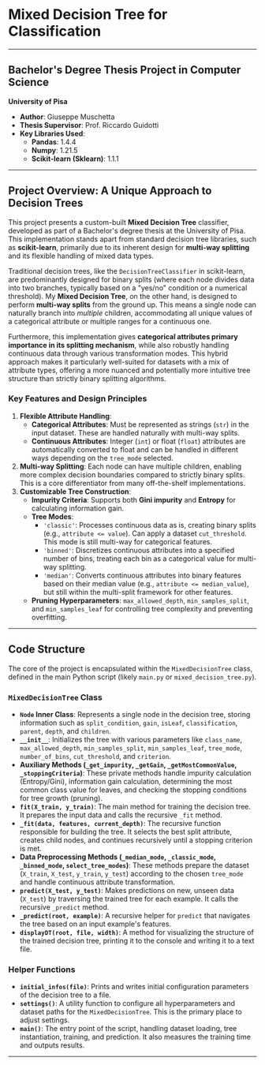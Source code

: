 # Mixed Decision Tree for Classification

---

## Bachelor's Degree Thesis Project in Computer Science

**University of Pisa**

* **Author**: Giuseppe Muschetta
* **Thesis Supervisor**: Prof. Riccardo Guidotti
* **Key Libraries Used**:
    * **Pandas**: 1.4.4
    * **Numpy**: 1.21.5
    * **Scikit-learn (Sklearn)**: 1.1.1

---

## Project Overview: A Unique Approach to Decision Trees

This project presents a custom-built **Mixed Decision Tree** classifier, developed as part of a Bachelor's degree thesis at the University of Pisa. This implementation stands apart from standard decision tree libraries, such as **scikit-learn**, primarily due to its inherent design for **multi-way splitting** and its flexible handling of mixed data types.

Traditional decision trees, like the `DecisionTreeClassifier` in scikit-learn, are predominantly designed for binary splits (where each node divides data into two branches, typically based on a "yes/no" condition or a numerical threshold). My **Mixed Decision Tree**, on the other hand, is designed to perform **multi-way splits** from the ground up. This means a single node can naturally branch into *multiple* children, accommodating all unique values of a categorical attribute or multiple ranges for a continuous one.

Furthermore, this implementation gives **categorical attributes primary importance in its splitting mechanism**, while also robustly handling continuous data through various transformation modes. This hybrid approach makes it particularly well-suited for datasets with a mix of attribute types, offering a more nuanced and potentially more intuitive tree structure than strictly binary splitting algorithms.

### Key Features and Design Principles

1.  **Flexible Attribute Handling**:
    * **Categorical Attributes**: Must be represented as strings (`str`) in the input dataset. These are handled naturally with multi-way splits.
    * **Continuous Attributes**: Integer (`int`) or float (`float`) attributes are automatically converted to float and can be handled in different ways depending on the `tree_mode` selected.
2.  **Multi-way Splitting**: Each node can have multiple children, enabling more complex decision boundaries compared to strictly binary splits. This is a core differentiator from many off-the-shelf implementations.
3.  **Customizable Tree Construction**:
    * **Impurity Criteria**: Supports both **Gini impurity** and **Entropy** for calculating information gain.
    * **Tree Modes**:
        * `'classic'`: Processes continuous data as is, creating binary splits (e.g., `attribute <= value`). Can apply a dataset `cut_threshold`. This mode is still multi-way for categorical features.
        * `'binned'`: Discretizes continuous attributes into a specified number of bins, treating each bin as a categorical value for multi-way splitting.
        * `'median'`: Converts continuous attributes into binary features based on their median value (e.g., `attribute <= median_value`), but still within the multi-split framework for other features.
    * **Pruning Hyperparameters**: `max_allowed_depth`, `min_samples_split`, and `min_samples_leaf` for controlling tree complexity and preventing overfitting.

---

## Code Structure

The core of the project is encapsulated within the `MixedDecisionTree` class, defined in the main Python script (likely `main.py` or `mixed_decision_tree.py`).

### `MixedDecisionTree` Class

* **`Node` Inner Class**: Represents a single node in the decision tree, storing information such as `split_condition`, `gain`, `isLeaf`, `classification`, `parent`, `depth`, and `children`.
* **`__init__`**: Initializes the tree with various parameters like `class_name`, `max_allowed_depth`, `min_samples_split`, `min_samples_leaf`, `tree_mode`, `number_of_bins`, `cut_threshold`, and `criterion`.
* **Auxiliary Methods (`_get_impurity`, `_getGain`, `_getMostCommonValue`, `_stoppingCriteria`)**: These private methods handle impurity calculation (Entropy/Gini), information gain calculation, determining the most common class value for leaves, and checking the stopping conditions for tree growth (pruning).
* **`fit(X_train, y_train)`**: The main method for training the decision tree. It prepares the input data and calls the recursive `_fit` method.
* **`_fit(data, features, current_depth)`**: The recursive function responsible for building the tree. It selects the best split attribute, creates child nodes, and continues recursively until a stopping criterion is met.
* **Data Preprocessing Methods (`_median_mode`, `_classic_mode`, `_binned_mode`, `select_tree_modes`)**: These methods prepare the dataset (`X_train`, `X_test`, `y_train`, `y_test`) according to the chosen `tree_mode` and handle continuous attribute transformation.
* **`predict(X_test, y_test)`**: Makes predictions on new, unseen data (`X_test`) by traversing the trained tree for each example. It calls the recursive `_predict` method.
* **`_predict(root, example)`**: A recursive helper for `predict` that navigates the tree based on an input example's features.
* **`displayDT(root, file, width)`**: A method for visualizing the structure of the trained decision tree, printing it to the console and writing it to a text file.

### Helper Functions

* **`initial_infos(file)`**: Prints and writes initial configuration parameters of the decision tree to a file.
* **`settings()`**: A utility function to configure all hyperparameters and dataset paths for the `MixedDecisionTree`. This is the primary place to adjust settings.
* **`main()`**: The entry point of the script, handling dataset loading, tree instantiation, training, and prediction. It also measures the training time and outputs results.

---
